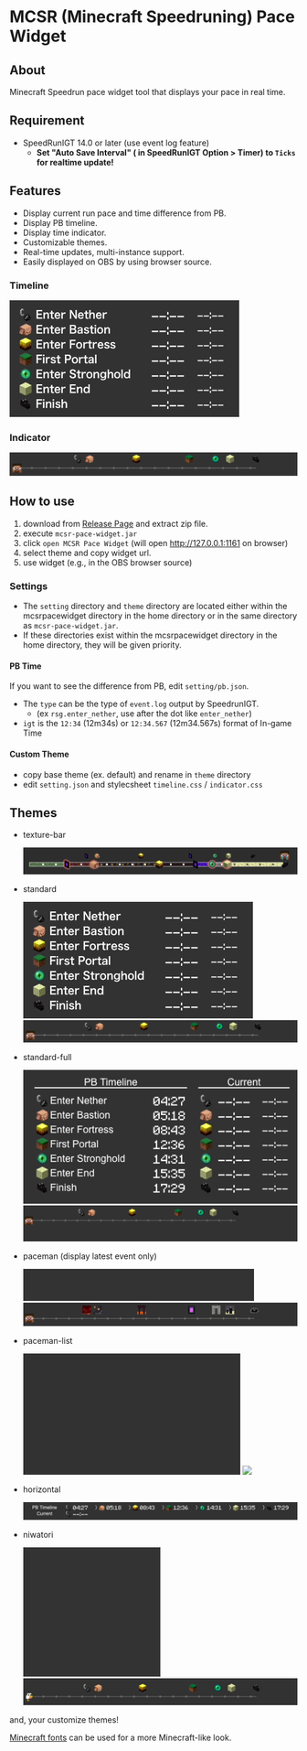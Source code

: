 # MCSR (Minecraft Speedruning) Pace Widget

## About

Minecraft Speedrun pace widget tool that displays your pace in real time.

## Requirement

- SpeedRunIGT 14.0 or later (use event log feature)
  - **Set "Auto Save Interval" ( in SpeedRunIGT Option > Timer) to `Ticks` for realtime update!**

## Features

- Display current run pace and time difference from PB.
- Display PB timeline.
- Display time indicator.
- Customizable themes.
- Real-time updates, multi-instance support.
- Easily displayed on OBS by using browser source.

### Timeline

<img src="docs/timeline_standard.gif">

### Indicator

<img src="docs/indicator_standard.gif">

## How to use

1. download from [Release Page](https://github.com/mcrtabot/MCSRPaceWidget/releases) and extract zip file.
2. execute `mcsr-pace-widget.jar`
3. click `open MCSR Pace Widget` (will open http://127.0.0.1:1161 on browser)
4. select theme and copy widget url.
5. use widget (e.g., in the OBS browser source)

### Settings

- The `setting` directory and `theme` directory are located either within the mcsrpacewidget directory in the home directory or in the same directory as `mcsr-pace-widget.jar`.
- If these directories exist within the mcsrpacewidget directory in the home directory, they will be given priority.

#### PB Time

If you want to see the difference from PB, edit `setting/pb.json`.

- The `type` can be the type of `event.log` output by SpeedrunIGT.
  - (ex `rsg.enter_nether`, use after the dot like `enter_nether`)
- `igt` is the `12:34` (12m34s) or `12:34.567` (12m34.567s) format of In-game Time

#### Custom Theme

- copy base theme (ex. default) and rename in `theme` directory
- edit `setting.json` and stylecsheet `timeline.css` / `indicator.css`

## Themes

- texture-bar

  <img src="docs/indicator_texture-bar.png">

- standard

  <img src="docs/timeline_standard.gif">
  <img src="docs/indicator_standard.gif">

- standard-full

  <img src="docs/timeline_standard-full.gif">
  <img src="docs/indicator_standard-full.gif">

- paceman (display latest event only)

  <img src="docs/timeline_paceman.gif">
  <img src="docs/indicator_paceman.gif">

- paceman-list

  <img src="docs/timeline_paceman-list.gif">
  <img src="docs/indicator_paceman-list.gif">

- horizontal

  <img src="docs/timeline_horizontal.gif">

- niwatori

  <img src="docs/timeline_niwatori.gif">
  <img src="docs/indicator_niwatori.gif">

and, your customize themes!

[Minecraft fonts](https://fontmeme.com/jfont/minecraft-font/) can be used for a more Minecraft-like look.

